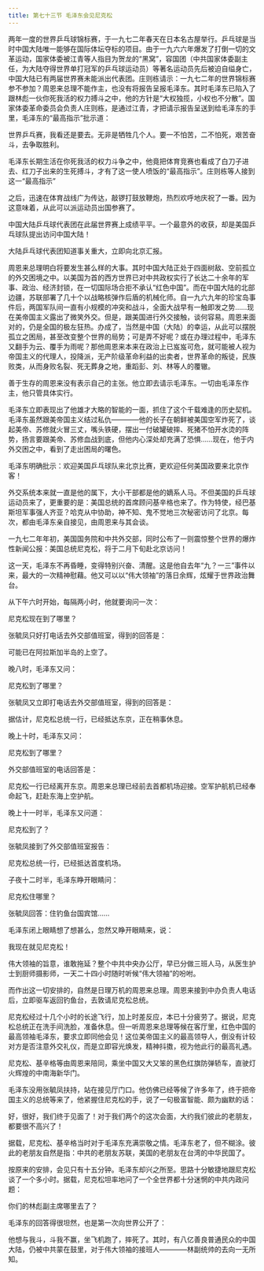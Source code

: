 ```yaml
---
title: 第七十三节 毛泽东会见尼克松
---
```


两年一度的世界乒乓球锦标赛，于一九七二年春天在日本名古屋举行。乒乓球是当时中国大陆唯一能够在国际体坛夺标的项目。由于一九六六年爆发了打倒一切的文革运动，国家体委被江青等人指目为贺龙的“黑窝”，容国团（中共国家体委副主任，为大陆夺得世界单打冠军的乒乓球运动员）等著名运动员先后被迫自缢身亡，中国大陆已有两届世界赛未能派出代表团。庄则栋请示：一九七二年的世界锦标赛参不参加？周恩来总理不能作主，也没有将报告呈报毛泽东。其时毛泽东已陷入了跟林彪一伙你死我活的权力搏斗之中，他的方针是“大权独揽，小权也不分散”。国家体委革命委员会负责人庄则栋，是通过江青，才把请示报告呈送到给毛泽东的手里，毛泽东的“最高指示”批示道：

世界乒乓赛，我看还是要去。无非是牺牲几个人。要一不怕苦，二不怕死，艰苦奋斗，去争取胜利。

毛泽东长期生活在你死我活的权力斗争之中，他竟把体育竞赛也看成了白刀子进去、红刀子出来的生死搏斗，才有了这一使人喷饭的“最高指示”。庄则栋等人接到这一“最高指示”

之后，迅速在体育战线广为传达，敲锣打鼓放鞭炮，热烈欢呼地庆祝了一番。因为这意味着，从此可以派运动员出国参赛了。

中国大陆乒乓球代表团在此届世界赛上成绩平平。一个最意外的收获，却是美国乒乓球队提出访问中国大陆！

大陆乒乓球代表团知道事关重大，立即向北京汇报。

周恩来总理明白将要发生甚么样的大事。其时中国大陆正处于四面树敌、空前孤立的外交困境之中。以美国为首的西方世界已对中共政权实行了长达二十余年的军事、政治、经济封锁，在一切国际场合拒不承认“红色中国”。而在中国大陆的北部边疆，苏联部署了几十个以战略核弹作后盾的机械化师。自一九六九年的珍宝岛事件后，两国军队间一直有小规模的冲突和战斗，全面大战早有一触即发之势……现在美帝国主义露出了微笑外交。但是，跟美国进行外交接触，谈何容易。周恩来面对的，仍是全国的极左狂热。办成了，当然是中国（大陆）的幸运，从此可以摆脱孤立之困局，甚至改变整个世界的局势；可是弄不好呢？或在办理过程中，毛泽东又翻手为云、覆手为雨呢？那他周恩来本来在政治上已岌岌可危，就可能被人视为帝国主义的代理人，投降派，无产阶级革命利益的出卖者，世界革命的叛徒，民族败类，从而身败名裂、死无葬身之地，重蹈彭、刘、林等人的覆辙。

善于生存的周恩来没有表示自己的主张。他立即去请示毛泽东。一切由毛泽东作主，他只管具体实行。

毛泽东立即表现出了他雄才大略的智能的一面，抓住了这个千载难逢的历史契机。毛泽东虽然跟美帝国主义结过私仇————他的长子在朝鲜被美国空军炸死了，谈起美帝、苏修就火冒三丈，嘴头铁硬，摆出一付破罐破摔、死猪不怕开水烫的阵势，扬言要跟美帝、苏修血战到底，但他内心深处却充满了恐惧……现在，他于内外交困之中，看到了走出困局的曙色。

毛泽东明确批示：欢迎美国乒乓球队来北京比赛，更欢迎任何美国政要来北京作客！

外交系统本来就一直是他的属下，大小干部都是他的嫡系人马。不但美国的乒乓球运动员来了，更重要的是：美国总统的首席顾问基辛格也来了。作为特使，经巴基斯坦军事强人齐亚？哈克从中协助，神不知、鬼不觉地三次秘密访问了北京。每次，都由毛泽东亲自接见，由周恩来与其会谈。

一九七二年年初，美国国务院和中共外交部，同时公布了一则震惊整个世界的爆炸性新闻公报：美国总统尼克松，将于二月下旬赴北京访问！

这一天，毛泽东不再昏睡，变得特别兴奋、清醒。这是他自去年“九？一三”事件以来，最大的一次精神慰藉。他又可以以“伟大领袖”的落日余辉，炫耀于世界政治舞台。

从下午六时开始，每隔两小时，他就要询问一次：

尼克松现在到了哪里？

张毓凤只好打电话去外交部值班室，得到的回答是：

可能已在阿拉斯加半岛的上空了。

晚八时，毛泽东又问：

尼克松到了哪里？

张毓凤又立即打电话去外交部值班室，得到的回答是：

据估计，尼克松总统一行，已经抵达东京，正在稍事休息。

晚上十时，毛泽东又问：

尼克松到了哪里？

外交部值班室的电话回答是：

尼克松一行已经离开东京。周恩来总理已经前去首都机场迎接。空军护航机已经奉命起飞，赶赴东海上空护航。

晚上十一时半，毛泽东又问道：

尼克松到了？

张毓凤接到了外交部值班室报告：

尼克松总统一行，已经抵达首度机场。

子夜十二时半，毛泽东睁开眼睛问：

尼克松住哪里？

张毓凤回答：住钓鱼台国宾馆……

毛泽东闭上眼睛想了想甚么，忽然又睁开眼睛来，说：

我现在就见尼克松！

伟大领袖的旨意，谁敢拖延？整个中共中央办公厅，早已分做三班人马，从医生护士到厨师摄影师，一天二十四小时随时听候“伟大领袖”的吩咐。

而作出这一切安排的，自然是日理万机的周恩来总理。周恩来接到中办负责人电话后，立即驱车返回钓鱼台，去敦请尼克松总统。

尼克松经过十几个小时的长途飞行，加上时差反应，本已十分疲劳了。据说，尼克松总统正在洗手间洗脸，准备休息。但一听周恩来总理等候在客厅里，红色中国的最高领袖毛泽东，要求立即同他会见！这位美帝国主义的最高领导人，倒没有计较对方是否注意外交礼仪，而是立即容光焕发，精神抖擞，视为他此行的最高礼遇。

尼克松、基辛格等由周恩来陪同，乘坐中国又大又笨的黑色红旗防弹轿车，直驶灯火辉煌的中南海新华门。

毛泽东没用张毓凤扶持，站在接见厅门口。他仿佛已经等候了许多年了，终于把帝国主义的总统等来了，他紧握住尼克松的手，说了一句极富智能、颇为幽默的话：

好，很好，我们终于见面了！对于我们两个的这次会面，大约我们彼此的老朋友，都要很不高兴了！

据载，尼克松、基辛格当时对于毛泽东充满崇敬之情。毛泽东老了，但不糊涂。彼此的老朋友自然是指：中共的老朋友苏联，美国的老朋友在台湾的中华民国了。

按原来的安排，会见只有十五分钟。毛泽东却兴之所至。思路十分敏捷地跟尼克松谈了一个多小时。据载，尼克松坦率地问了一个全世界都十分迷惘的中共内政问题：

你们的林彪副主席哪里去了？

毛泽东的回答得很坦然，也是第一次向世界公开了：

他想与我斗，斗我不赢，坐飞机跑了，摔死了。其时，有八亿善良普通民众的中国大陆，仍被中共蒙在鼓里，对于伟大领袖的接班人————林副统帅的去向一无所知。

